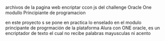 archivos  de  la  pagina web encriptar  ccon js  del challenge  Oracle One  modullo Principiante de  programacion

en este  proyecto s se  pone  en practica  lo enselado en el modulo principante de progrmación de  la  plataforma  Alura  con ONE oracle, es  un encriptador  de  texto el cual no recibe  palabras  mayusculas  ni acento 
